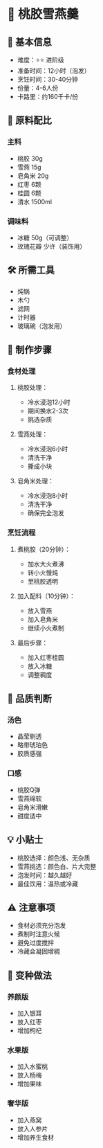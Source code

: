 # 🍑 桃胶雪燕羹

## 📝 基本信息
- 难度：⭐⭐ 进阶级
- 准备时间：12小时（泡发）
- 烹饪时间：30-40分钟
- 份量：4-6人份
- 卡路里：约160千卡/份

## 🧂 原料配比
### 主料
- 桃胶 30g
- 雪燕 15g
- 皂角米 20g
- 红枣 6颗
- 桂圆 6颗
- 清水 1500ml

### 调味料
- 冰糖 50g（可调整）
- 玫瑰花瓣 少许（装饰用）

## 🛠️ 所需工具
- 炖锅
- 木勺
- 滤网
- 计时器
- 玻璃碗（泡发用）

## 📝 制作步骤

### 食材处理
1. 桃胶处理：
   - 冷水浸泡12小时
   - 期间换水2-3次
   - 挑选杂质

2. 雪燕处理：
   - 冷水浸泡6小时
   - 清洗干净
   - 撕成小块

3. 皂角米处理：
   - 冷水浸泡8小时
   - 清洗干净
   - 确保完全泡发

### 烹饪流程
1. 煮桃胶（20分钟）：
   - 加水大火煮沸
   - 转小火慢炖
   - 至桃胶透明

2. 加入配料（10分钟）：
   - 放入雪燕
   - 加入皂角米
   - 继续小火煮制

3. 最后步骤：
   - 加入红枣桂圆
   - 放入冰糖
   - 调整稠度

## 🎯 品质判断

### 汤色
- 晶莹剔透
- 略带琥珀色
- 胶质感强

### 口感
- 桃胶Q弹
- 雪燕绵软
- 皂角米滑嫩
- 甜度适中

## 💡 小贴士
- 桃胶选择：颜色浅、无杂质
- 雪燕挑选：颜色白、片大完整
- 泡发时间：越久越好
- 最佳饮用：温热或冷藏

## ⚠️ 注意事项
- 食材必须充分泡发
- 煮制时注意火候
- 避免过度搅拌
- 冷藏会凝固增稠

## 🔄 变种做法

### 养颜版
- 加入银耳
- 放入红枣
- 增加枸杞

### 水果版
- 加入水蜜桃
- 放入杨梅
- 增加果味

### 奢华版
- 加入燕窝
- 放入人参片
- 增加养生食材